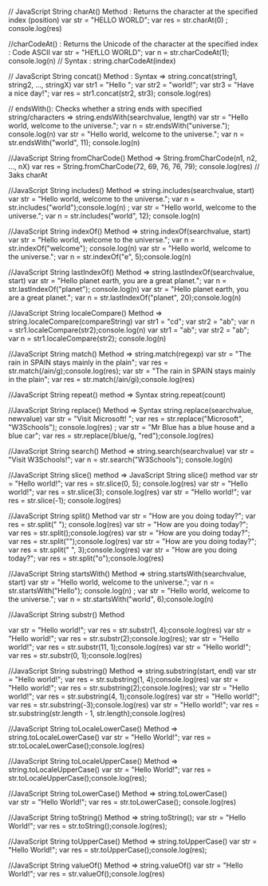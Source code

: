 // JavaScript String charAt() Method : 	Returns the character at the specified index (position)
var str = "HELLO WORLD";
var res = str.charAt(0) ; console.log(res) 

//charCodeAt() : Returns the Unicode of the character at the specified index  : Code ASCII
var str = "HEfLLO WORLD";
var n = str.charCodeAt(1); console.log(n) // Syntax : string.charCodeAt(index)    

// JavaScript String concat() Method : Syntax => string.concat(string1, string2, ..., stringX)
var str1 = "Hello ";
var str2 = "world!";
var str3 = "Have a nice day!";
var res = str1.concat(str2, str3); console.log(res)

// endsWith():	Checks whether a string ends with specified string/characters => string.endsWith(searchvalue, length)
var str = "Hello world, welcome to the universe.";
var n = str.endsWith("universe."); console.log(n)
var str = "Hello world, welcome to the universe.";
var n = str.endsWith("world", 11);  console.log(n)

//JavaScript String fromCharCode() Method => String.fromCharCode(n1, n2, ..., nX) 
var res = String.fromCharCode(72, 69, 76, 76, 79); console.log(res) // 3aks charAt


//JavaScript String includes() Method =>    string.includes(searchvalue, start)
var str = "Hello world, welcome to the universe.";
var n = str.includes("world");console.log(n) ;
var str = "Hello world, welcome to the universe.";
var n = str.includes("world", 12); console.log(n) 

//JavaScript String indexOf() Method =>  string.indexOf(searchvalue, start) 
var str = "Hello world, welcome to the universe.";
var n = str.indexOf("welcome"); console.log(n)
var str = "Hello world, welcome to the universe.";
var n = str.indexOf("e", 5);console.log(n)

//JavaScript String lastIndexOf() Method =>    string.lastIndexOf(searchvalue, start)
var str = "Hello planet earth, you are a great planet.";
var n = str.lastIndexOf("planet"); console.log(n) 
var str = "Hello planet earth, you are a great planet.";
var n = str.lastIndexOf("planet", 20);console.log(n)  

//JavaScript String localeCompare() Method => string.localeCompare(compareString)
var str1 = "cd";
var str2 = "ab";
var n = str1.localeCompare(str2);console.log(n)
var str1 = "ab";
var str2 = "ab";
var n = str1.localeCompare(str2);  console.log(n)

//JavaScript String match() Method => string.match(regexp)
var str = "The rain in SPAIN stays mainly in the plain";
var res = str.match(/ain/g);console.log(res);
var str = "The rain in SPAIN stays mainly in the plain";
var res = str.match(/ain/gi);console.log(res)

//JavaScript String repeat() method => Syntax string.repeat(count)

//JavaScript String replace() Method => Syntax string.replace(searchvalue, newvalue)
var str = "Visit Microsoft! ";
var res = str.replace("Microsoft", "W3Schools"); console.log(res) ;
var str = "Mr Blue has a blue house and a blue car";
var res = str.replace(/blue/g, "red");console.log(res) 

//JavaScript String search() Method => string.search(searchvalue)
var str = "Visit W3Schools!";
var n = str.search("W3Schools"); console.log(n) 

//JavaScript String slice() method => JavaScript String slice() method
var str = "Hello world!";
var res = str.slice(0, 5); console.log(res)
var str = "Hello world!";
var res = str.slice(3); console.log(res)
var str = "Hello world!";
var res = str.slice(-1); console.log(res)

//JavaScript String split() Method
var str = "How are you doing today?";
var res = str.split(" "); console.log(res)
var str = "How are you doing today?";
var res = str.split();console.log(res)
var str = "How are you doing today?";
var res = str.split("");console.log(res)
var str = "How are you doing today?";
var res = str.split(" ", 3);console.log(res) 
var str = "How are you doing today?";
var res = str.split("o");console.log(res)


//JavaScript String startsWith() Method => string.startsWith(searchvalue, start)
var str = "Hello world, welcome to the universe.";
var n = str.startsWith("Hello"); console.log(n) ;
var str = "Hello world, welcome to the universe.";
var n = str.startsWith("world", 6);console.log(n)

//JavaScript String substr() Method

var str = "Hello world!";
var res = str.substr(1, 4);console.log(res)
var str = "Hello world!";
var res = str.substr(2);console.log(res);
var str = "Hello world!";
var res = str.substr(11, 1);console.log(res)
var str = "Hello world!";
var res = str.substr(0, 1);console.log(res)

//JavaScript String substring() Method => string.substring(start, end)
var str = "Hello world!";
var res = str.substring(1, 4);console.log(res)
var str = "Hello world!";
var res = str.substring(2);console.log(res);
var str = "Hello world!";
var res = str.substring(4, 1);console.log(res)
var str = "Hello world!";
var res = str.substring(-3);console.log(res)
var str = "Hello world!";
var res = str.substring(str.length - 1, str.length);console.log(res)

//JavaScript String toLocaleLowerCase() Method => string.toLocaleLowerCase()
var str = "Hello World!";
var res = str.toLocaleLowerCase();console.log(res)

//JavaScript String toLocaleUpperCase() Method => string.toLocaleUpperCase()
var str = "Hello World!";
var res = str.toLocaleUpperCase();console.log(res);

//JavaScript String toLowerCase() Method => string.toLowerCase()    
var str = "Hello World!";
var res = str.toLowerCase(); console.log(res)

//JavaScript String toString() Method => string.toString();
var str = "Hello World!";
var res = str.toString();console.log(res);

//JavaScript String toUpperCase() Method => string.toUpperCase()
var str = "Hello World!";
var res = str.toUpperCase();console.log(res);

//JavaScript String valueOf() Method => string.valueOf()
var str = "Hello World!";
var res = str.valueOf();console.log(res)

